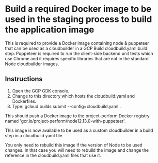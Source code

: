 # Build a required Docker image to be used in the staging process to build the application image

This is required to provide a Docker image containing node & puppeteer that can be used as a cloudbuilder in a GCP Build cloudbuild.yaml build step.  Puppeteer is required to run the client-side backend unit tests which use Chrome and it requires specific libraries that are not in the standard Node cloudbuilder images.

## Instructions

1. Open the GCP GDK console.
2. Change to this directory which hosts the cloudbuild.yaml and Dockerfiles.
3. Type: gcloud builds submit --config=cloudbuild.yaml .

This should push a Docker image to the project-perform Docker registry named 'gcr.io/project-perform/node12.13.0-with-puppeteer'.

This image is now available to be used as a custom cloudbuilder in a build step in a cloudbuild.yaml file.

You only need to rebuild this image if the version of Node to be used changes. In that case you will need to rebuild the image and change the reference in the cloudbuild.yaml files that use it.

